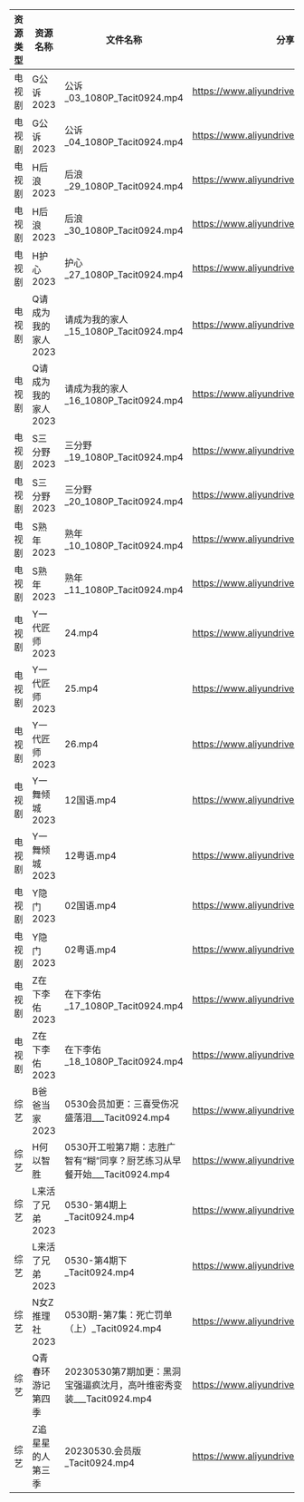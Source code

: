 | 资源类型 | 资源名称         | 文件名称                                            | 分享链接                                      | 更新时间       |
| ---- | ------------ | ----------------------------------------------- | ----------------------------------------- | ---------- |
| 电视剧  | G公诉2023      | 公诉_03_1080P_Tacit0924.mp4                       | https://www.aliyundrive.com/s/SKq7GkiMEWX | 2023-05-31 |
| 电视剧  | G公诉2023      | 公诉_04_1080P_Tacit0924.mp4                       | https://www.aliyundrive.com/s/SKq7GkiMEWX | 2023-05-31 |
| 电视剧  | H后浪2023      | 后浪_29_1080P_Tacit0924.mp4                       | https://www.aliyundrive.com/s/Ez3GKYEjsy9 | 2023-05-31 |
| 电视剧  | H后浪2023      | 后浪_30_1080P_Tacit0924.mp4                       | https://www.aliyundrive.com/s/Ez3GKYEjsy9 | 2023-05-31 |
| 电视剧  | H护心2023      | 护心_27_1080P_Tacit0924.mp4                       | https://www.aliyundrive.com/s/9HkxgS4UCNB | 2023-05-31 |
| 电视剧  | Q请成为我的家人2023 | 请成为我的家人_15_1080P_Tacit0924.mp4                  | https://www.aliyundrive.com/s/LVhk36Kw3hq | 2023-05-31 |
| 电视剧  | Q请成为我的家人2023 | 请成为我的家人_16_1080P_Tacit0924.mp4                  | https://www.aliyundrive.com/s/LVhk36Kw3hq | 2023-05-31 |
| 电视剧  | S三分野2023     | 三分野_19_1080P_Tacit0924.mp4                      | https://www.aliyundrive.com/s/grfMSvWbXdD | 2023-05-31 |
| 电视剧  | S三分野2023     | 三分野_20_1080P_Tacit0924.mp4                      | https://www.aliyundrive.com/s/grfMSvWbXdD | 2023-05-31 |
| 电视剧  | S熟年2023      | 熟年_10_1080P_Tacit0924.mp4                       | https://www.aliyundrive.com/s/izBC7e3hvcb | 2023-05-31 |
| 电视剧  | S熟年2023      | 熟年_11_1080P_Tacit0924.mp4                       | https://www.aliyundrive.com/s/izBC7e3hvcb | 2023-05-31 |
| 电视剧  | Y一代匠师2023    | 24.mp4                                          | https://www.aliyundrive.com/s/CPda8kkU7Vh | 2023-05-31 |
| 电视剧  | Y一代匠师2023    | 25.mp4                                          | https://www.aliyundrive.com/s/CPda8kkU7Vh | 2023-05-31 |
| 电视剧  | Y一代匠师2023    | 26.mp4                                          | https://www.aliyundrive.com/s/CPda8kkU7Vh | 2023-05-31 |
| 电视剧  | Y一舞倾城2023    | 12国语.mp4                                        | https://www.aliyundrive.com/s/rJHcZFVa1Tf | 2023-05-31 |
| 电视剧  | Y一舞倾城2023    | 12粤语.mp4                                        | https://www.aliyundrive.com/s/rJHcZFVa1Tf | 2023-05-31 |
| 电视剧  | Y隐门2023      | 02国语.mp4                                        | https://www.aliyundrive.com/s/3hQ1KUe4HeE | 2023-05-31 |
| 电视剧  | Y隐门2023      | 02粤语.mp4                                        | https://www.aliyundrive.com/s/3hQ1KUe4HeE | 2023-05-31 |
| 电视剧  | Z在下李佑2023    | 在下李佑_17_1080P_Tacit0924.mp4                     | https://www.aliyundrive.com/s/XDyqjGPExFg | 2023-05-31 |
| 电视剧  | Z在下李佑2023    | 在下李佑_18_1080P_Tacit0924.mp4                     | https://www.aliyundrive.com/s/XDyqjGPExFg | 2023-05-31 |
| 综艺   | B爸爸当家2023    | 0530会员加更：三喜受伤况盛落泪___Tacit0924.mp4               | https://www.aliyundrive.com/s/SqHa3g1TkvY | 2023-05-31 |
| 综艺   | H何以智胜        | 0530开工啦第7期：志胜广智有“糊”同享？厨艺练习从早餐开始___Tacit0924.mp4 | https://www.aliyundrive.com/s/yKEAMompzvW | 2023-05-31 |
| 综艺   | L来活了兄弟2023   | 0530-第4期上_Tacit0924.mp4                         | https://www.aliyundrive.com/s/84p43QwL9GW | 2023-05-31 |
| 综艺   | L来活了兄弟2023   | 0530-第4期下_Tacit0924.mp4                         | https://www.aliyundrive.com/s/84p43QwL9GW | 2023-05-31 |
| 综艺   | N女Z推理社2023   | 0530期-第7集：死亡罚单（上）_Tacit0924.mp4                 | https://www.aliyundrive.com/s/RA6dKYNxzLz | 2023-05-31 |
| 综艺   | Q青春环游记第四季    | 20230530第7期加更：黑洞宝强逼疯沈月，高叶维密秀变装___Tacit0924.mp4  | https://www.aliyundrive.com/s/YcPwXPmrXec | 2023-05-31 |
| 综艺   | Z追星星的人第三季    | 20230530.会员版_Tacit0924.mp4                      | https://www.aliyundrive.com/s/YBFi32891yU | 2023-05-31 |
